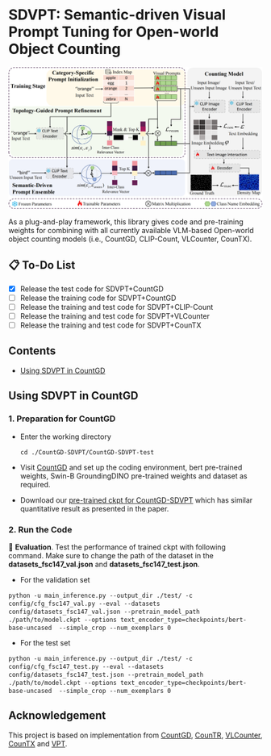 # SDVPT: Semantic-driven Visual Prompt Tuning for Open-world Object Counting

![teaser](asset/teaser_SDVPT.png)

As a plug-and-play framework, this library gives code and pre-training weights for combining with all currently available VLM-based Open-world object counting models (i.e., CountGD, CLIP-Count, VLCounter, CounTX).


## 📋 To-Do List

- [x] Release the test code for SDVPT+CountGD 
- [ ] Release the training code for SDVPT+CountGD 
- [ ] Release the training and test code for SDVPT+CLIP-Count
- [ ] Release the training and test code for SDVPT+VLCounter
- [ ] Release the training and test code for SDVPT+CounTX

## Contents

* [Using SDVPT in CountGD](#using-sdvpt-in-countgd)


## Using SDVPT in CountGD

### 1. Preparation for CountGD

- Enter the working directory
    ```
    cd ./CountGD-SDVPT/CountGD-SDVPT-test
    ```

- Visit [CountGD](https://github.com/niki-amini-naieni/CountGD) and set up the coding environment, bert pre-trained weights, Swin-B GroundingDINO pre-trained weights and dataset as required.

- Download our [pre-trained ckpt for CountGD-SDVPT](https://drive.google.com/uc?export=download&id=1ciNSWt1LkcGI6lXgZKSdKmr4_P0tjUF0) which has similar quantitative result as presented in the paper.

### 2. Run the Code
🧰 **Evaluation**. Test the performance of trained ckpt with following command.  Make sure to change the path of the dataset in the **datasets_fsc147_val.json** and **datasets_fsc147_test.json**.

- For the validation set
```
python -u main_inference.py --output_dir ./test/ -c config/cfg_fsc147_val.py --eval --datasets config/datasets_fsc147_val.json --pretrain_model_path ./path/to/model.ckpt --options text_encoder_type=checkpoints/bert-base-uncased  --simple_crop --num_exemplars 0 
```

- For the test set
```
python -u main_inference.py --output_dir ./test/ -c config/cfg_fsc147_test.py --eval --datasets config/datasets_fsc147_test.json --pretrain_model_path ./path/to/model.ckpt --options text_encoder_type=checkpoints/bert-base-uncased  --simple_crop --num_exemplars 0 
```

## Acknowledgement

This project is based on implementation from [CountGD](https://github.com/niki-amini-naieni/CountGD), [CounTR](https://github.com/Verg-Avesta/CounTR), [VLCounter](https://github.com/Seunggu0305/VLCounter), [CounTX](https://github.com/niki-amini-naieni/CounTX) and [VPT](https://github.com/kmnp/vpt).
